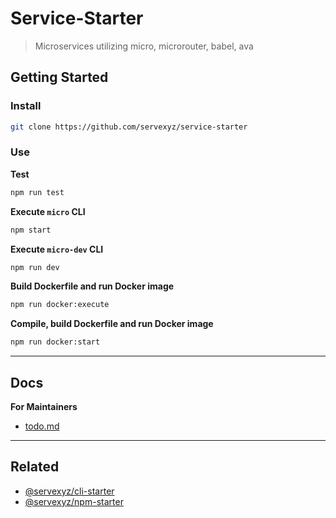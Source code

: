 # Service-Starter

> Microservices utilizing micro, microrouter, babel, ava

## Getting Started

### Install

```bash
git clone https://github.com/servexyz/service-starter
```

### Use

**Test**

```bash
npm run test
```

**Execute `micro` CLI**

```bash
npm start
```

**Execute `micro-dev` CLI**

```bash
npm run dev
```

**Build Dockerfile and run Docker image**

```bash
npm run docker:execute
```

**Compile, build Dockerfile and run Docker image**

```bash
npm run docker:start
```

---

## Docs

**For Maintainers**

* [todo.md](./docs/todo.md)

---

## Related

* [@servexyz/cli-starter](https://github.com/servexyz/cli-starter)
* [@servexyz/npm-starter](https://github.com/servexyz/npm-starter)
